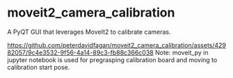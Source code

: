# moveit2_camera_calibration
A PyQT GUI that leverages MoveIt2 to calibrate cameras.

https://github.com/peterdavidfagan/moveit2_camera_calibration/assets/42982057/9c4e3532-9f56-4a14-89c3-fb88c366c038
Note: moveit_py in jupyter notebook is used for pregrasping calibration board and moving to calibration start pose.
